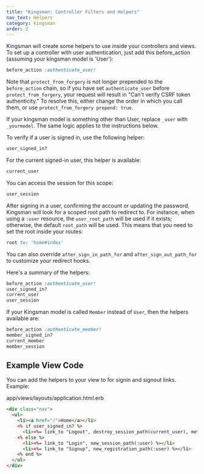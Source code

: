 ```yaml
---
title: "Kingsman: Controller Filters and Helpers"
nav_text: Helpers
category: kingsman
order: 2
---
```


Kingsman will create some helpers to use inside your controllers and views. To set up a controller with user authentication, just add this before_action (assuming your kingsman model is 'User'):

```ruby
before_action :authenticate_user!
```

Note that `protect_from_forgery` is not longer prepended to the `before_action` chain, so if you have set `authenticate_user` before `protect_from_forgery`, your request will result in "Can't verify CSRF token authenticity." To resolve this, either change the order in which you call them, or use `protect_from_forgery prepend: true`.

If your kingsman model is something other than User, replace `_user` with `_yourmodel`. The same logic applies to the instructions below.

To verify if a user is signed in, use the following helper:

```ruby
user_signed_in?
```

For the current signed-in user, this helper is available:

```ruby
current_user
```

You can access the session for this scope:

```ruby
user_session
```

After signing in a user, confirming the account or updating the password, Kingsman will look for a scoped root path to redirect to. For instance, when using a `:user` resource, the `user_root_path` will be used if it exists; otherwise, the default `root_path` will be used. This means that you need to set the root inside your routes:

```ruby
root to: 'home#index'
```

You can also override `after_sign_in_path_for` and `after_sign_out_path_for` to customize your redirect hooks.

Here's a summary of the helpers:

```ruby
before_action :authenticate_user!
user_signed_in?
current_user
user_session
```

If your Kingsman model is called `Member` instead of `User`, then the helpers available are:

```ruby
before_action :authenticate_member!
member_signed_in?
current_member
member_session
```

## Example View Code

You can add the helpers to your view to for signin and signout links. Example:

app/views/layouts/application.html.erb

```html
<div class="nav">
  <ul>
    <li><a href="/">Home</a></li>
    <% if user_signed_in? %>
      <li><%= link_to "Logout", destroy_session_path(current_user), method: :delete %></li>
    <% else %>
      <li><%= link_to "Login", new_session_path(:user) %></li>
      <li><%= link_to "Signup", new_registration_path(:user) %></li>
    <% end %>
  </ul>
</div>
```

